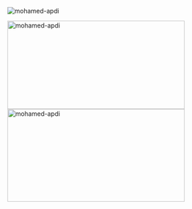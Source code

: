 <p align="left">
  <img src="https://komarev.com/ghpvc/?username=mohamed-apdi&label=Profile%20views&color=0e75b6&style=flat" alt="mohamed-apdi" />
</p>

<div style="display: column; gap: 10px; align-items: center;">
  <img width="400" height="200" style="object-fit: contain;" src="https://github-readme-stats.vercel.app/api?username=mohamed-apdi&show_icons=true&theme=vue-dark&locale=en" alt="mohamed-apdi" />
  <img width="400" height="210" style="object-fit: contain;" src="https://streak-stats.demolab.com?user=mohamed-apdi&theme=vue-dark&hide_border=false&locale=en" alt="mohamed-apdi"  />
</div>

